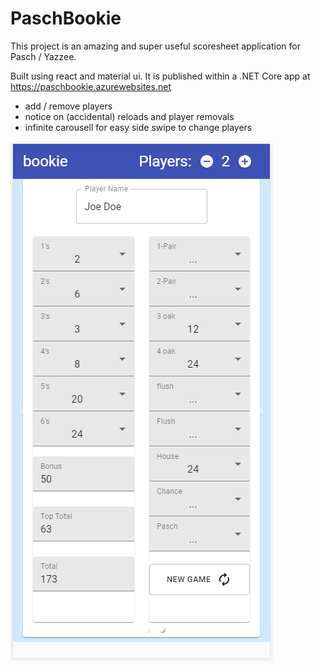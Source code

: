 # PaschBookie

This project is an amazing and super useful scoresheet application for Pasch / Yazzee.

Built using react and material ui. It is published within a .NET Core app at https://paschbookie.azurewebsites.net

* add / remove players
* notice on (accidental) reloads and player removals
* infinite carousell for easy side swipe to change players

![alt text](https://github.com/gregorvilkner/PaschBookie/blob/master/ui.png?raw=true)
